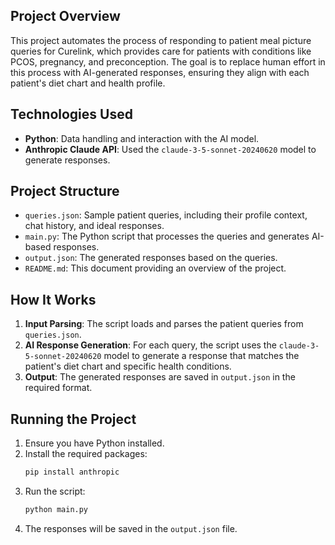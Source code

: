 ## Project Overview

This project automates the process of responding to patient meal picture queries for Curelink, which provides care for patients with conditions like PCOS, pregnancy, and preconception. The goal is to replace human effort in this process with AI-generated responses, ensuring they align with each patient's diet chart and health profile.

## Technologies Used

- **Python**: Data handling and interaction with the AI model.
- **Anthropic Claude API**: Used the `claude-3-5-sonnet-20240620` model to generate responses.

## Project Structure

- `queries.json`: Sample patient queries, including their profile context, chat history, and ideal responses.
- `main.py`: The Python script that processes the queries and generates AI-based responses.
- `output.json`: The generated responses based on the queries.
- `README.md`: This document providing an overview of the project.

## How It Works

1. **Input Parsing**: The script loads and parses the patient queries from `queries.json`.
2. **AI Response Generation**: For each query, the script uses the `claude-3-5-sonnet-20240620` model to generate a response that matches the patient's diet chart and specific health conditions.
3. **Output**: The generated responses are saved in `output.json` in the required format.

## Running the Project

1. Ensure you have Python installed.
2. Install the required packages:
    ```bash
    pip install anthropic
    ```
3. Run the script:
    ```bash
    python main.py
    ```
4. The responses will be saved in the `output.json` file.
